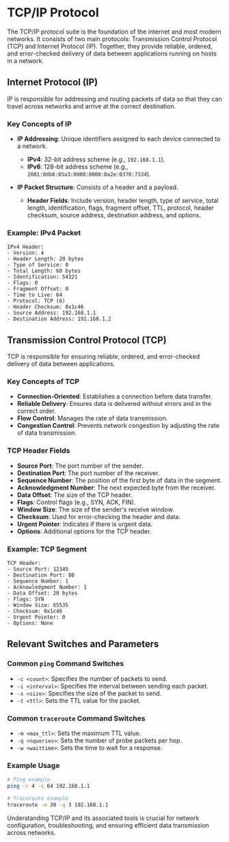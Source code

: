 # TCP/IP Protocol

The TCP/IP protocol suite is the foundation of the internet and most modern networks. It consists of two main protocols: Transmission Control Protocol (TCP) and Internet Protocol (IP). Together, they provide reliable, ordered, and error-checked delivery of data between applications running on hosts in a network.

## Internet Protocol (IP)

IP is responsible for addressing and routing packets of data so that they can travel across networks and arrive at the correct destination.

### Key Concepts of IP

- **IP Addressing**: Unique identifiers assigned to each device connected to a network.
    - **IPv4**: 32-bit address scheme (e.g., `192.168.1.1`).
    - **IPv6**: 128-bit address scheme (e.g., `2001:0db8:85a3:0000:0000:8a2e:0370:7334`).

- **IP Packet Structure**: Consists of a header and a payload.
    - **Header Fields**: Include version, header length, type of service, total length, identification, flags, fragment offset, TTL, protocol, header checksum, source address, destination address, and options.

### Example: IPv4 Packet
```plain text
IPv4 Header:
- Version: 4
- Header Length: 20 bytes
- Type of Service: 0
- Total Length: 60 bytes
- Identification: 54321
- Flags: 0
- Fragment Offset: 0
- Time to Live: 64
- Protocol: TCP (6)
- Header Checksum: 0x1c46
- Source Address: 192.168.1.1
- Destination Address: 192.168.1.2
```

## Transmission Control Protocol (TCP)

TCP is responsible for ensuring reliable, ordered, and error-checked delivery of data between applications.

### Key Concepts of TCP

- **Connection-Oriented**: Establishes a connection before data transfer.
- **Reliable Delivery**: Ensures data is delivered without errors and in the correct order.
- **Flow Control**: Manages the rate of data transmission.
- **Congestion Control**: Prevents network congestion by adjusting the rate of data transmission.

### TCP Header Fields

- **Source Port**: The port number of the sender.
- **Destination Port**: The port number of the receiver.
- **Sequence Number**: The position of the first byte of data in the segment.
- **Acknowledgment Number**: The next expected byte from the receiver.
- **Data Offset**: The size of the TCP header.
- **Flags**: Control flags (e.g., SYN, ACK, FIN).
- **Window Size**: The size of the sender's receive window.
- **Checksum**: Used for error-checking the header and data.
- **Urgent Pointer**: Indicates if there is urgent data.
- **Options**: Additional options for the TCP header.

### Example: TCP Segment
```plain text
TCP Header:
- Source Port: 12345
- Destination Port: 80
- Sequence Number: 1
- Acknowledgment Number: 1
- Data Offset: 20 bytes
- Flags: SYN
- Window Size: 65535
- Checksum: 0x1c46
- Urgent Pointer: 0
- Options: None
```

## Relevant Switches and Parameters

### Common `ping` Command Switches
- `-c <count>`: Specifies the number of packets to send.
- `-i <interval>`: Specifies the interval between sending each packet.
- `-s <size>`: Specifies the size of the packet to send.
- `-t <ttl>`: Sets the TTL value for the packet.

### Common `traceroute` Command Switches
- `-m <max_ttl>`: Sets the maximum TTL value.
- `-q <nqueries>`: Sets the number of probe packets per hop.
- `-w <waittime>`: Sets the time to wait for a response.

### Example Usage
```sh
# Ping example
ping -c 4 -s 64 192.168.1.1

# Traceroute example
traceroute -m 30 -q 3 192.168.1.1
```

Understanding TCP/IP and its associated tools is crucial for network configuration, troubleshooting, and ensuring efficient data transmission across networks.